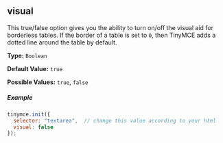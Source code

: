 ## visual

This true/false option gives you the ability to turn on/off the visual aid for borderless tables. If the border of a table is set to `0`, then TinyMCE adds a dotted line around the table by default.

**Type:** `Boolean`

**Default Value:** `true`

**Possible Values:** `true`, `false`

##### Example

```js
tinymce.init({
  selector: "textarea",  // change this value according to your html
  visual: false
});
```
